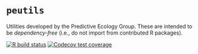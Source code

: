 # `peutils`

Utilities developed by the Predictive Ecology Group.
These are intended to be _dependency-free_ (i.e., do not import from contributed R packages).

<!-- badges: start -->
[![R build status](https://github.com/PredictiveEcology/peutils/workflows/R-CMD-check/badge.svg)](https://github.com/PredictiveEcology/peutils/actions)
[![Codecov test coverage](https://codecov.io/gh/PredictiveEcology/peutils/branch/master/graph/badge.svg)](https://codecov.io/gh/PredictiveEcology/peutils?branch=master)
<!-- badges: end -->
